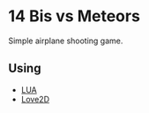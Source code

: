 # 14 Bis vs Meteors
Simple airplane shooting game.

## Using
* [LUA](https://www.lua.org/)
* [Love2D](https://love2d.org/)